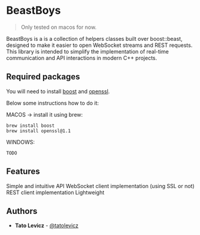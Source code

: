 # BeastBoys

> Only tested on macos for now.

BeastBoys is a is a collection of helpers classes built over boost::beast, designed to make it easier to open WebSocket streams and REST requests. This library is intended to simplify the implementation of real-time communication and API interactions in modern C++ projects.

## Required packages

You will need to install [boost](http://boost.org)  and [openssl](https://www.openssl.org).

Below some instructions how to do it:

MACOS -> install it using brew:
```
brew install boost
brew install openssl@1.1
```

WINDOWS: 

```
TODO
```

## Features

Simple and intuitive API
WebSocket client implementation (using SSL or not)
REST client implementation
Lightweight

## Authors

* **Tato Levicz** - [@tatolevicz](https://github.com/tatolevicz)



